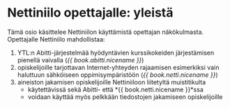 # Nettiniilo opettajalle: yleistä

Tämä osio käsittelee Nettiniilon käyttämistä opettajan näkökulmasta. Opettajalle Nettiniilo mahdollistaa:

1. YTL:n Abitti-järjestelmää hyödyntävien kurssikokeiden järjestämisen pienellä vaivalla (*{{ book.abitti.nicename }}*)
2. opiskelijoille tarjottavan Internet-yhteyden rajaamisen esimerkiksi vain haluttuun sähköiseen oppimisympäristöön (*{{ book.netti.nicename }}*)
3. aineiston jakamisen opiskelijoille Nettiniiloon liitetyltä muistitikulta
	- käytettävissä sekä Abitti- että *{{ book.netti.nicename }}*ssa
	- voidaan käyttää myös pelkkään tiedostojen jakamiseen opiskelijoille